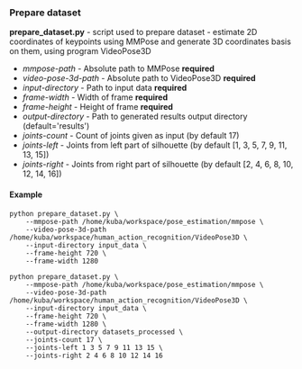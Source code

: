 ### Prepare dataset

**prepare_dataset.py** - script used to prepare dataset - estimate 2D coordinates of keypoints using MMPose and generate 3D coordinates basis on them, using program VideoPose3D

- *mmpose-path* - Absolute path to MMPose **required**
- *video-pose-3d-path* - Absolute path to VideoPose3D **required**
- *input-directory* - Path to input data **required**
- *frame-width* - Width of frame **required**
- *frame-height* - Height of frame **required**
- *output-directory* - Path to generated results output directory (default='results')
- *joints-count* - Count of joints given as input (by default 17)
- *joints-left* - Joints from left part of silhouette (by default [1, 3, 5, 7, 9, 11, 13, 15])
- *joints-right* - Joints from right part of silhouette (by default [2, 4, 6, 8, 10, 12, 14, 16])

#### Example

```
python prepare_dataset.py \
    --mmpose-path /home/kuba/workspace/pose_estimation/mmpose \
    --video-pose-3d-path /home/kuba/workspace/human_action_recognition/VideoPose3D \
    --input-directory input_data \
    --frame-height 720 \
    --frame-width 1280

python prepare_dataset.py \
    --mmpose-path /home/kuba/workspace/pose_estimation/mmpose \
    --video-pose-3d-path /home/kuba/workspace/human_action_recognition/VideoPose3D \
    --input-directory input_data \
    --frame-height 720 \
    --frame-width 1280 \
    --output-directory datasets_processed \
    --joints-count 17 \
    --joints-left 1 3 5 7 9 11 13 15 \
    --joints-right 2 4 6 8 10 12 14 16
```